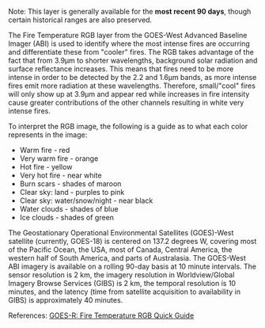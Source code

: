 Note: This layer is generally available for the **most recent 90 days**, though certain historical ranges are also preserved.

The Fire Temperature RGB layer from the GOES-West Advanced Baseline Imager (ABI) is used to identify where the most intense fires are occurring and differentiate these from "cooler" fires. The RGB takes advantage of the fact that from 3.9µm to shorter wavelengths, background solar radiation and surface reflectance increases. This means that fires need to be more intense in order to be detected by the 2.2 and 1.6µm bands, as more intense fires emit more radiation at these wavelengths. Therefore, small/"cool" fires will only show up at 3.9µm and appear red while increases in fire intensity cause greater contributions of the other channels resulting in white very intense fires.

To interpret the RGB image, the following is a guide as to what each color represents in the image:

* Warm fire - red
* Very warm fire - orange
* Hot fire - yellow
* Very hot fire - near white
* Burn scars - shades of maroon
* Clear sky: land - purples to pink
* Clear sky: water/snow/night - near black
* Water clouds - shades of blue
* Ice clouds - shades of green

The Geostationary Operational Environmental Satellites (GOES)-West satellite (currently, GOES-18) is centered on 137.2 degrees W, covering most of the Pacific Ocean, the USA, most of Canada, Central America, the western half of South America, and parts of Australasia. The GOES-West ABI imagery is available on a rolling 90-day basis at 10 minute intervals. The sensor resolution is 2 km, the imagery resolution in Worldview/Global Imagery Browse Services (GIBS) is 2 km, the temporal resolution is 10 minutes, and the latency (time from satellite acquisition to availability in GIBS) is approximately 40 minutes.

References: [GOES-R: Fire Temperature RGB Quick Guide](https://www.star.nesdis.noaa.gov/goes/documents/QuickGuide_Fire_Temperature_RGB.pdf)